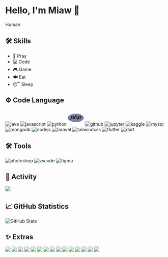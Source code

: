 # Hello, I'm Miaw 👋
Human

## 🛠️ Skills
- 🙏 Pray
- 💻 Code
- 🎮 Game
- 🍽️ Eat
- 😴 Sleep

## ⚙️ Code Language
<p align="left">
  <img height="50" width="50" src="https://raw.githubusercontent.com/danielcranney/readme-generator/main/public/icons/skills/java-colored.svg" alt="java" />
  <img height="50" width="50" src="https://raw.githubusercontent.com/danielcranney/readme-generator/main/public/icons/skills/javascript-colored.svg" alt="javascript" />
  <img height="50" width="50" src="https://raw.githubusercontent.com/danielcranney/readme-generator/main/public/icons/skills/python-colored.svg" alt="python" />
  <img height="50" width="50" src="https://raw.githubusercontent.com/devicons/devicon/master/icons/php/php-original.svg" alt="php" />
  <img height="50" width="50" src="https://cdn.jsdelivr.net/gh/devicons/devicon@latest/icons/github/github-original.svg" alt="github" />
  <img height="50" width="50" src="https://cdn.jsdelivr.net/gh/devicons/devicon@latest/icons/jupyter/jupyter-original-wordmark.svg" alt="jupyter" />
  <img height="50" width="50" src="https://cdn.jsdelivr.net/gh/devicons/devicon@latest/icons/kaggle/kaggle-original-wordmark.svg" alt="kaggle" />
  <img height="50" width="50" src="https://cdn.jsdelivr.net/gh/devicons/devicon@latest/icons/mysql/mysql-original-wordmark.svg" alt="mysql" />
  <img height="50" width="50" src="https://cdn.jsdelivr.net/gh/devicons/devicon@latest/icons/mongodb/mongodb-original-wordmark.svg" alt="mongodb" />
  <img height="50" width="50" src="https://cdn.jsdelivr.net/gh/devicons/devicon@latest/icons/nodejs/nodejs-original-wordmark.svg" alt="nodejs" />
  <img height="50" width="50" src="https://cdn.jsdelivr.net/gh/devicons/devicon@latest/icons/laravel/laravel-original.svg" alt="laravel" />
  <img height="50" width="50" src="https://cdn.jsdelivr.net/gh/devicons/devicon@latest/icons/tailwindcss/tailwindcss-original.svg" alt="tailwindcss" />
  <img height="50" width="50" src="https://cdn.jsdelivr.net/gh/devicons/devicon@latest/icons/flutter/flutter-original.svg" alt="flutter" />
  <img height="50" width="50" src="https://cdn.jsdelivr.net/gh/devicons/devicon@latest/icons/dart/dart-original.svg" alt="dart" />
</p>

## 🛠️ Tools
<p align="left">
  <img height="50" width="50" src="https://cdn.jsdelivr.net/gh/devicons/devicon@latest/icons/photoshop/photoshop-original.svg" alt="photoshop" />
  <img height="50" width="50" src="https://cdn.jsdelivr.net/gh/devicons/devicon@latest/icons/vscode/vscode-original.svg" alt="vscode" />
  <img height="50" width="50" src="https://cdn.jsdelivr.net/gh/devicons/devicon@latest/icons/figma/figma-original.svg" alt="figma" />
</p>

## 🔭 Activity
![](http://github-profile-summary-cards.vercel.app/api/cards/profile-details?username=MiawElecat&theme=onedark)
## 📈 GitHub Statistics
![GitHub Stats](https://github-readme-stats.vercel.app/api?username=MiawElecat&show_icons=true)

## ✨ Extras
<p>
  <img src="https://i.imgur.com/x8TlLou.gif" width="150" style="display:inline" />
  <img src="https://i.imgur.com/hBDxMKQ.gif" width="150" style="display:inline" />
  <img src="https://i.imgur.com/jdgKhZh.gif" width="150" style="display:inline" />
  <img src="https://i.imgur.com/zSMO5kq.gif" width="150" style="display:inline" />
  <img src="https://i.imgur.com/48VUmyx.gif" width="180" style="display:inline" />
  <img src="https://i.imgur.com/7d5SMe0.gif" width="150" style="display:inline" />
  <img src="https://i.imgur.com/5aEVYZi.gif" width="180" style="display:inline" />
  <img src="https://i.imgur.com/GerQpBu.gif" width="150" style="display:inline" />
  <img src="https://i.imgur.com/YPrEALU.gif" width="150" style="display:inline" />
  <img src="https://i.imgur.com/xhsCqPU.gif" width="220" style="display:inline" />
  <img src="https://i.imgur.com/MQC8WvO.gif" width="150" style="display:inline" />
  <img src="https://i.imgur.com/z1NJrkV.gif" width="180" style="display:inline" />
  <img src="https://i.imgur.com/uBbWnQ6.gif" width="150" style="display:inline" />
  <img src="https://i.imgur.com/aGkBhvC.gif" width="150" style="display:inline" />
  <img src="https://i.imgur.com/2590t6o.gif" width="200" style="display:inline" />
</p>
